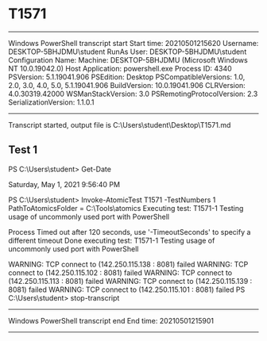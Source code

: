 ﻿# T1571

**********************
Windows PowerShell transcript start
Start time: 20210501215620
Username: DESKTOP-5BHJDMU\student
RunAs User: DESKTOP-5BHJDMU\student
Configuration Name: 
Machine: DESKTOP-5BHJDMU (Microsoft Windows NT 10.0.19042.0)
Host Application: powershell.exe
Process ID: 4340
PSVersion: 5.1.19041.906
PSEdition: Desktop
PSCompatibleVersions: 1.0, 2.0, 3.0, 4.0, 5.0, 5.1.19041.906
BuildVersion: 10.0.19041.906
CLRVersion: 4.0.30319.42000
WSManStackVersion: 3.0
PSRemotingProtocolVersion: 2.3
SerializationVersion: 1.1.0.1
**********************
Transcript started, output file is C:\Users\student\Desktop\T1571.md

## Test 1

PS C:\Users\student> Get-Date

Saturday, May 1, 2021 9:56:40 PM


PS C:\Users\student> Invoke-AtomicTest T1571 -TestNumbers 1
PathToAtomicsFolder = C:\Tools\atomics
Executing test:
T1571-1 Testing usage of uncommonly used port with PowerShell

Process Timed out after 120 seconds, use '-TimeoutSeconds' to specify a different timeout
Done executing test:
T1571-1 Testing usage of uncommonly used port with PowerShell

WARNING: TCP connect to (142.250.115.138 : 8081) failed
WARNING: TCP connect to (142.250.115.102 : 8081) failed
WARNING: TCP connect to (142.250.115.113 : 8081) failed
WARNING: TCP connect to (142.250.115.139 : 8081) failed
WARNING: TCP connect to (142.250.115.101 : 8081) failed
<timeout>
PS C:\Users\student> stop-transcript
**********************
Windows PowerShell transcript end
End time: 20210501215901
**********************
